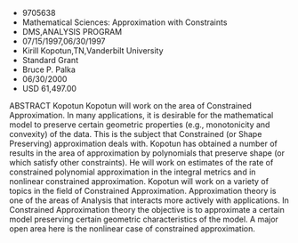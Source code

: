 
* 9705638
* Mathematical Sciences: Approximation with Constraints
* DMS,ANALYSIS PROGRAM
* 07/15/1997,06/30/1997
* Kirill Kopotun,TN,Vanderbilt University
* Standard Grant
* Bruce P. Palka
* 06/30/2000
* USD 61,497.00

ABSTRACT Kopotun Kopotun will work on the area of Constrained Approximation. In
many applications, it is desirable for the mathematical model to preserve
certain geometric properties (e.g., monotonicity and convexity) of the data.
This is the subject that Constrained (or Shape Preserving) approximation deals
with. Kopotun has obtained a number of results in the area of approximation by
polynomials that preserve shape (or which satisfy other constraints). He will
work on estimates of the rate of constrained polynomial approximation in the
integral metrics and in nonlinear constrained approximation. Kopotun will work
on a variety of topics in the field of Constrained Approximation. Approximation
theory is one of the areas of Analysis that interacts more actively with
applications. In Constrained Approximation theory the objective is to
approximate a certain model preserving certain geometric characteristics of the
model. A major open area here is the nonlinear case of constrained
approximation.

